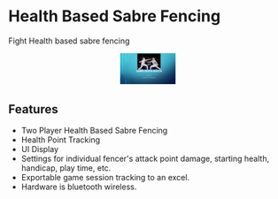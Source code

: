 Health Based Sabre Fencing
=============================
Fight Health based sabre fencing
<p align="center">
  <img width="20%" src="/readmeImages/1.png">
</p>

Features
--------
* Two Player Health Based Sabre Fencing
* Health Point Tracking
* UI Display
* Settings for individual fencer's attack point damage, starting health, handicap, play time, etc.
* Exportable game session tracking to an excel.
* Hardware is bluetooth wireless.
